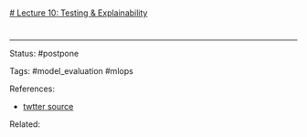 # 
[# Lecture 10: Testing & Explainability](https://fullstackdeeplearning.com/spring2021/lecture-10/)


# 

---
Status: #postpone 

Tags: #model_evaluation #mlops

References:
- [twtter source](https://twitter.com/josh_tobin_/status/1379169296740347905?s=1001)

Related:
